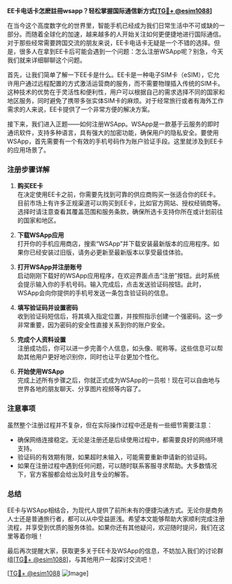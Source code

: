 **EE卡电话卡怎麽註冊wsapp？轻松掌握国际通信新方式[[TG💪+ @esim1088](https://t.me/s/esim1088)]**

在当今这个高度数字化的世界里，智能手机已经成为我们日常生活中不可或缺的一部分。而随着全球化的加速，越来越多的人开始关注如何更便捷地进行国际通信。对于那些经常需要跨国交流的朋友来说，EE卡电话卡无疑是一个不错的选择。但是，很多人在拿到EE卡后可能会遇到一个问题：怎么注册WSApp呢？别急，今天我们就来详细聊聊这个问题。

首先，让我们简单了解一下EE卡是什么。EE卡是一种电子SIM卡（eSIM），它允许用户通过远程配置的方式激活运营商的服务，而不需要物理插入传统的SIM卡。这种技术的优势在于灵活性和便利性，用户可以根据自己的需求选择不同的国家和地区服务，同时避免了携带多张实体SIM卡的麻烦。对于经常旅行或者有海外工作需求的人来说，EE卡提供了一个非常方便的解决方案。

接下来，我们进入正题——如何注册WSApp。WSApp是一款基于云服务的即时通讯软件，支持多种语言，具有强大的加密功能，确保用户的隐私安全。要使用WSApp，首先需要有一个有效的手机号码作为账户验证手段。这里就涉及到EE卡的应用场景了。

### 注册步骤详解

1. **购买EE卡**  
   在决定使用EE卡之前，你需要先找到可靠的供应商购买一张适合你的EE卡。目前市场上有许多正规渠道可以购买到EE卡，比如官方网站、授权经销商等。选择时请注意查看其覆盖范围和服务条款，确保所选卡支持你所在或计划前往的国家和地区。

2. **下载WSApp应用**  
   打开你的手机应用商店，搜索“WSApp”并下载安装最新版本的应用程序。如果你已经安装过旧版，请务必更新至最新版本以享受最佳体验。

3. **打开WSApp并注册账号**  
   启动刚刚下载好的WSApp应用程序，在欢迎界面点击“注册”按钮。此时系统会提示输入你的手机号码。输入完成后，点击发送验证码按钮。此时，WSApp会向你提供的手机号发送一条包含验证码的信息。

4. **填写验证码并设置密码**  
   收到验证码短信后，将其填入指定位置，并按照指示创建一个强密码。这一步非常重要，因为密码的安全性直接关系到你的账户安全。

5. **完成个人资料设置**  
   注册成功后，你可以进一步完善个人信息，如头像、昵称等。这些信息可以帮助其他用户更好地识别你，同时也让平台更加个性化。

6. **开始使用WSApp**  
   完成上述所有步骤之后，你就正式成为WSApp的一员啦！现在可以自由地与世界各地的朋友聊天、分享图片视频等内容了。

### 注意事项

虽然整个注册过程并不复杂，但在实际操作过程中还是有一些细节需要注意：

- 确保网络连接稳定。无论是注册还是后续使用过程中，都需要良好的网络环境支持。
- 验证码的有效期有限，如果超时未输入，可能需要重新申请新的验证码。
- 如果在注册过程中遇到任何问题，可以随时联系客服寻求帮助。大多数情况下，官方客服都会给出及时且专业的解答。

### 总结

EE卡与WSApp相结合，为现代人提供了前所未有的便捷沟通方式。无论你是商务人士还是普通旅行者，都可以从中受益匪浅。希望本文能够帮助大家顺利完成注册流程，并享受到优质的服务体验。如果你还有其他疑问，欢迎随时提问，我们在这里等着你哦！

最后再次提醒大家，获取更多关于EE卡及WSApp的信息，不妨加入我们的讨论群组[[TG💪+ @esim1088](https://t.me/s/esim1088)]，与其他用户一起探讨交流吧！

[[TG💪+ @esim1088](https://t.me/s/esim1088) ![Image](https://i.postimg.cc/4NQfJmqS/Snipaste-2025-05-13-00-14-12.png)]
